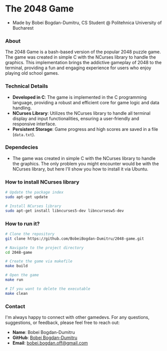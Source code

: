 # The 2048 Game

 - Made by Bobei Bogdan-Dumitru, CS Student @ Politehnica University of Bucharest

###  About 
The 2048 Game is a bash-based version of the popular 2048 puzzle 
game. The game was created in simple C with the NCurses library to 
handle the graphics. This implementation brings the addictive gameplay 
of 2048 to the terminal, providing a fun and engaging experience 
for users who enjoy playing old school games.

### Technical Details

- **Developed in C**: The game is implemented in the C programming language, providing a robust and efficient core for game logic and data handling.
- **NCurses Library**: Utilizes the NCurses library to handle all terminal display and input functionalities, ensuring a user-friendly and responsive interface.
- **Persistent Storage**: Game progress and high scores are saved in a file (`data.txt`).

###  Dependecies
- The game was created in simple C with the NCurses library to handle 
the graphics. The only problem you might encounter would be with the
NCurses library, but here I'll show you how to install it via Ubuntu.

###  How to install NCurses library
```bash
# Update the package index
sudo apt-get update

# Install NCurses library
sudo apt-get install libncurses5-dev libncursesw5-dev
```

###  How to run it?
```bash
# Clone the repository
git clone https://github.com/BobeiBogdan-Dumitru/2048-game.git

# Navigate to the project directory
cd 2048-game

# Create the game via makefile
make build

# Open the game
make run

# If you want to delete the executable
make clean
```

### Contact

I'm always happy to connect with other gamedevs.
For any questions, suggestions, or feedback, please feel free to reach out:

- **Name**: Bobei Bogdan-Dumitru
- **GitHub**: [Bobei Bogdan-Dumitru](https://github.com/WolfishAtom7515)
- **Email**: [bobei.bogdan.off@gmail.com](bobei.bogdan.off@gmail.com)
